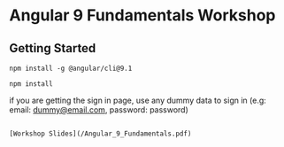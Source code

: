 # Angular 9 Fundamentals Workshop

## Getting Started

```
npm install -g @angular/cli@9.1
```

```
npm install
```

if you are getting the sign in page, use any dummy data to sign in (e.g: email: dummy@email.com, password: password)

 ```

[Workshop Slides](/Angular_9_Fundamentals.pdf)